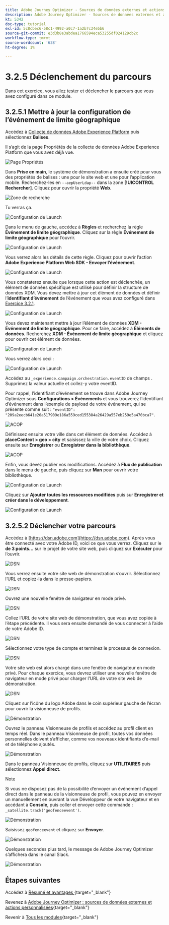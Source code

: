 ```yaml
---
title: Adobe Journey Optimizer - Sources de données externes et actions personnalisées
description: Adobe Journey Optimizer - Sources de données externes et actions personnalisées
kt: 5342
doc-type: tutorial
exl-id: 5c8cbec6-58c1-4992-a0c7-1a2b7c34e5b6
source-git-commit: e3d3b8e3abdea1766594eca53255df024129cb2c
workflow-type: tm+mt
source-wordcount: '638'
ht-degree: 1%

---
```


# 3.2.5 Déclenchement du parcours

Dans cet exercice, vous allez tester et déclencher le parcours que vous avez configuré dans ce module.

## 3.2.5.1 Mettre à jour la configuration de l’événement de limite géographique

Accédez à [Collecte de données Adobe Experience Platform](https://experience.adobe.com/launch/) puis sélectionnez **Balises**.

Il s’agit de la page Propriétés de la collecte de données Adobe Experience Platform que vous avez déjà vue.

![Page Propriétés](./../../../../modules/delivery-activation/datacollection/dc1.1/images/launch1.png)

Dans **Prise en main**, le système de démonstration a ensuite créé pour vous des propriétés de balises : une pour le site web et une pour l’application mobile. Recherchez-les en `--aepUserLdap--` dans la zone **[!UICONTROL Rechercher]**. Cliquez pour ouvrir la propriété **Web**.

![Zone de recherche](./../../../../modules/delivery-activation/datacollection/dc1.1/images/property6.png)

Tu verras ça.

![Configuration de Launch](./images/rule1.png)

Dans le menu de gauche, accédez à **Règles** et recherchez la règle **Événement de limite géographique**. Cliquez sur la règle **Événement de limite géographique** pour l’ouvrir.

![Configuration de Launch](./images/rule2.png)

Vous verrez alors les détails de cette règle. Cliquez pour ouvrir l’action **Adobe Experience Platform Web SDK - Envoyer l’événement**.

![Configuration de Launch](./images/rule3.png)

Vous constaterez ensuite que lorsque cette action est déclenchée, un élément de données spécifique est utilisé pour définir la structure de données XDM. Vous devez mettre à jour cet élément de données et définir l’**identifiant d’événement** de l’événement que vous avez configuré dans [Exercice 3.2.1](./ex1.md).

![Configuration de Launch](./images/rule4.png)

Vous devez maintenant mettre à jour l’élément de données **XDM - Événement de limite géographique**. Pour ce faire, accédez à **Éléments de données**. Recherchez **XDM - Événement de limite géographique** et cliquez pour ouvrir cet élément de données.

![Configuration de Launch](./images/rule5.png)

Vous verrez alors ceci :

![Configuration de Launch](./images/rule6.png)

Accédez au `_experience.campaign.orchestration.eventID` de champs . Supprimez la valeur actuelle et collez-y votre eventID.

Pour rappel, l’identifiant d’événement se trouve dans Adobe Journey Optimizer sous **Configurations > Événements** et vous trouverez l’identifiant d’événement dans l’exemple de payload de votre événement, qui se présente comme suit : `"eventID": "209a2eecb641e20a517909e186a559ced155384a26429a557eb259e5a470bca7"`.

![ACOP ](./images/payloadeventID.png)

Définissez ensuite votre ville dans cet élément de données. Accédez à **placeContext > geo > city** et saisissez la ville de votre choix. Cliquez ensuite sur **Enregistrer** ou **Enregistrer dans la bibliothèque**.

![ACOP ](./images/payloadeventIDgeo.png)

Enfin, vous devez publier vos modifications. Accédez à **Flux de publication** dans le menu de gauche, puis cliquez sur **Man** pour ouvrir votre bibliothèque.

![Configuration de Launch](./images/rule8.png)

Cliquez sur **Ajouter toutes les ressources modifiées** puis sur **Enregistrer et créer dans le développement**.

![Configuration de Launch](./images/rule9.png)

## 3.2.5.2 Déclencher votre parcours

Accédez à [https://dsn.adobe.com](https://dsn.adobe.com). Après vous être connecté avec votre Adobe ID, voici ce que vous verrez. Cliquez sur le **de 3 points...** sur le projet de votre site web, puis cliquez sur **Exécuter** pour l’ouvrir.

![DSN ](./../../datacollection/dc1.1/images/web8.png)

Vous verrez ensuite votre site web de démonstration s’ouvrir. Sélectionnez l’URL et copiez-la dans le presse-papiers.

![DSN ](../../../getting-started/gettingstarted/images/web3.png)

Ouvrez une nouvelle fenêtre de navigateur en mode privé.

![DSN ](../../../getting-started/gettingstarted/images/web4.png)

Collez l’URL de votre site web de démonstration, que vous avez copiée à l’étape précédente. Il vous sera ensuite demandé de vous connecter à l’aide de votre Adobe ID.

![DSN ](../../../getting-started/gettingstarted/images/web5.png)

Sélectionnez votre type de compte et terminez le processus de connexion.

![DSN ](../../../getting-started/gettingstarted/images/web6.png)

Votre site web est alors chargé dans une fenêtre de navigateur en mode privé. Pour chaque exercice, vous devrez utiliser une nouvelle fenêtre de navigateur en mode privé pour charger l’URL de votre site web de démonstration.

![DSN ](../../../getting-started/gettingstarted/images/web7.png)

Cliquez sur l’icône du logo Adobe dans le coin supérieur gauche de l’écran pour ouvrir la visionneuse de profils.

![Démonstration](./../../../../modules/delivery-activation/datacollection/dc1.2/images/pv1.png)

Ouvrez le panneau Visionneuse de profils et accédez au profil client en temps réel. Dans le panneau Visionneuse de profil, toutes vos données personnelles doivent s’afficher, comme vos nouveaux identifiants d’e-mail et de téléphone ajoutés.

![Démonstration](./images/pv2.png)

Dans le panneau Visionneuse de profils, cliquez sur **UTILITAIRES** puis sélectionnez **Appel direct**.

>[!NOTE]
>
>Si vous ne disposez pas de la possibilité d’envoyer un événement d’appel direct dans le panneau de la visionneuse de profil, vous pouvez en envoyer un manuellement en ouvrant la vue Développeur de votre navigateur et en accédant à **Console**, puis coller et envoyer cette commande : `_satellite.track('geofenceevent')`.

![Démonstration](./images/pv3.png)

Saisissez `geofenceevent` et cliquez sur **Envoyer**.

![Démonstration](./images/pv4.png)

Quelques secondes plus tard, le message de Adobe Journey Optimizer s’affichera dans le canal Slack.

![Démonstration](./images/smsdemo4.png)

## Étapes suivantes

Accédez à [ Résumé et avantages ](./summary.md){target="_blank"}

Revenez à [Adobe Journey Optimizer : sources de données externes et actions personnalisées](journey-orchestration-external-weather-api-sms.md){target="_blank"}

Revenir à [Tous les modules](./../../../../overview.md){target="_blank"}
